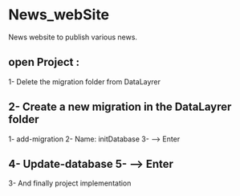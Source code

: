 # News_webSite
News website to publish various news.

## open Project : 

1- Delete the migration folder from DataLayrer

2- Create a new migration in the DataLayrer folder
 -----------------
  1- add-migration
  2- Name: initDatabase
  3- --> Enter
   
  4- Update-database
  5- --> Enter
 -----------------  
3- And finally project implementation
